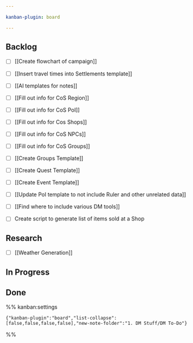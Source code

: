 ```yaml
---

kanban-plugin: board

---
```


## Backlog

- [ ] [[Create flowchart of campaign]]
- [ ] [[Insert travel times into Settlements template]]
- [ ] [[AI templates for notes]]
- [ ] [[Fill out info for CoS Region]]
- [ ] [[Fill out info for CoS PoI]]
- [ ] [[Fill out info for Cos Shops]]
- [ ] [[Fill out info for CoS NPCs]]
- [ ] [[Fill out info for CoS Groups]]
- [ ] [[Create Groups Template]]
- [ ] [[Create Quest Template]]
- [ ] [[Create Event Template]]
- [ ] [[Update PoI template to not include Ruler and other unrelated data]]
- [ ] [[Find where to include various DM tools]]
- [ ] Create script to generate list of items sold at a Shop


## Research

- [ ] [[Weather Generation]]


## In Progress



## Done





%% kanban:settings
```
{"kanban-plugin":"board","list-collapse":[false,false,false,false],"new-note-folder":"1. DM Stuff/DM To-Do"}
```
%%